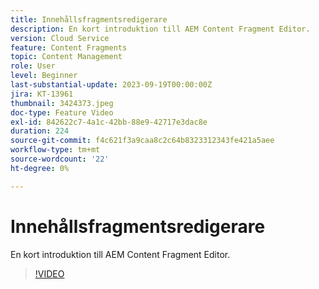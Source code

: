 ```yaml
---
title: Innehållsfragmentsredigerare
description: En kort introduktion till AEM Content Fragment Editor.
version: Cloud Service
feature: Content Fragments
topic: Content Management
role: User
level: Beginner
last-substantial-update: 2023-09-19T00:00:00Z
jira: KT-13961
thumbnail: 3424373.jpeg
doc-type: Feature Video
exl-id: 842622c7-4a1c-42bb-88e9-42717e3dac8e
duration: 224
source-git-commit: f4c621f3a9caa8c2c64b8323312343fe421a5aee
workflow-type: tm+mt
source-wordcount: '22'
ht-degree: 0%

---
```


# Innehållsfragmentsredigerare

En kort introduktion till AEM Content Fragment Editor.

>[!VIDEO](https://video.tv.adobe.com/v/3424373/?learn=on)
